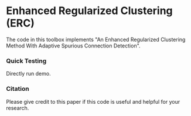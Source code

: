 # Enhanced Regularized Clustering (ERC)
The code in this toolbox implements "An Enhanced Regularized Clustering Method With Adaptive Spurious Connection Detection". 


### Quick Testing
Directly run demo.

### Citation
Please give credit to this paper if this code is useful and helpful for your research.


